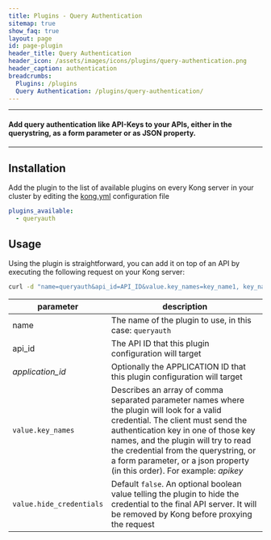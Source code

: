 ```yaml
---
title: Plugins - Query Authentication
sitemap: true
show_faq: true
layout: page
id: page-plugin
header_title: Query Authentication
header_icon: /assets/images/icons/plugins/query-authentication.png
header_caption: authentication
breadcrumbs:
  Plugins: /plugins
  Query Authentication: /plugins/query-authentication/
---
```


---

#### Add query authentication like API-Keys to your APIs, either in the querystring, as a form parameter or as JSON property.

---

## Installation

<!---
Make sure every Kong server in your cluster has the required dependency by executing:

```bash
$ kong install queryauth
```
-->

Add the plugin to the list of available plugins on every Kong server in your cluster by editing the [kong.yml](http://localhost:9000/docs/getting-started/#configuration) configuration file

```yaml
plugins_available:
  - queryauth
```

## Usage

Using the plugin is straightforward, you can add it on top of an API by executing the following request on your Kong server:

```bash
curl -d "name=queryauth&api_id=API_ID&value.key_names=key_name1, key_name2&value.hide_credentials=true" http://kong:8001/plugins/
```

| parameter                    | description                                                |
|------------------------------|------------------------------------------------------------|
| name                         | The name of the plugin to use, in this case: `queryauth`   |
| api_id                       | The API ID that this plugin configuration will target             |
| *application_id*             | Optionally the APPLICATION ID that this plugin configuration will target |
| `value.key_names`                  | Describes an array of comma separated parameter names where the plugin will look for a valid credential. The client must send the authentication key in one of those key names, and the plugin will try to read the credential from the querystring, or a form parameter, or a json property (in this order). For example: *apikey*  |
| `value.hide_credentials`           | Default `false`. An optional boolean value telling the plugin to hide the credential to the final API server. It will be removed by Kong before proxying the request |
